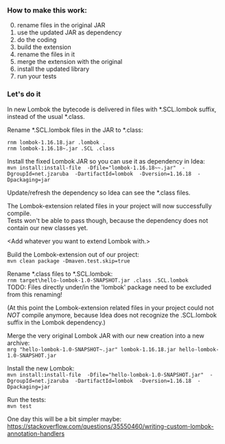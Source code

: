### How to make this work: ###
 0) rename files in the original JAR
 0) use the updated JAR as dependency
 0) do the coding
 0) build the extension
 0) rename the files in it
 0) merge the extension with the original
 0) install the updated library
 0) run your tests

### Let's do it ###

In new Lombok the bytecode is delivered in files with *.SCL.lombok suffix, 
instead of the usual *.class.

Rename *.SCL.lombok files in the JAR to *.class:
```
rnm lombok-1.16.18.jar .lombok .
rnm lombok-1.16.18~.jar .SCL .class
```

Install the fixed Lombok JAR so you can use it as dependency in Idea:  
``mvn install:install-file 
-Dfile="lombok-1.16.18~~.jar" 
-DgroupId=net.jzaruba 
-DartifactId=lombok 
-Dversion=1.16.18 
-Dpackaging=jar``

Update/refresh the dependency so Idea can see the *.class files.

The Lombok-extension related files in your project will now successfully compile.  
Tests won't be able to pass though, because the dependency does not contain our new classes yet.

&lt;Add whatever you want to extend Lombok with.&gt;

Build the Lombok-extension out of our project:  
``mvn clean package -Dmaven.test.skip=true``

Rename *.class files to *.SCL.lombok:  
``rnm target\hello-lombok-1.0-SNAPSHOT.jar .class .SCL.lombok``  
TODO: Files directly under/in the 'lombok' package need to be excluded from this renaming!

(At this point the Lombok-extension related files in your project could not *NOT* compile anymore, 
because Idea does not recognize the .SCL.lombok suffix in the Lombok dependency.)

Merge the very original Lombok JAR with our new creation into a new archive:  
``mrg "hello-lombok-1.0-SNAPSHOT~.jar" lombok-1.16.18.jar hello-lombok-1.0-SNAPSHOT.jar``  

Install the new Lombok:  
``mvn install:install-file 
-Dfile="hello-lombok-1.0-SNAPSHOT.jar" 
-DgroupId=net.jzaruba 
-DartifactId=lombok 
-Dversion=1.16.18 
-Dpackaging=jar``

Run the tests:  
``mvn test``

One day this will be a bit simpler maybe:  
https://stackoverflow.com/questions/35550460/writing-custom-lombok-annotation-handlers
